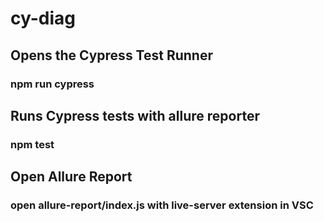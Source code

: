 # cy-diag

## Opens the Cypress Test Runner
### npm run cypress

## Runs Cypress tests with allure reporter
### npm test

## Open Allure Report
### open allure-report/index.js with live-server extension in VSC